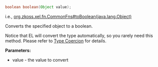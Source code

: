```java
boolean boolean(Object value);
```

  
i.e.,
[org.zkoss.xel.fn.CommonFns#toBoolean(java.lang.Object)](https://www.zkoss.org/javadoc/latest/zk/org/zkoss/xel/fn/CommonFns.html#toBoolean(java.lang.Object))

Converts the specified object to a boolean.

Notice that EL will convert the type automatically, so you rarely need
this method. Please refer to [Type Coercion](zuml_ref/type_coercion) for
details.

**Parameters:**

- value - the value to convert


